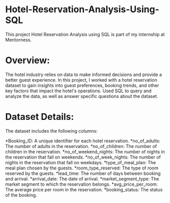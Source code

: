 # Hotel-Reservation-Analysis-Using-SQL
This project Hotel Reservation Analysis using SQL is part of my internship at Mentorness.

# Overview:
The hotel industry relies on data to make informed decisions and provide a better guest experience. In this project, I worked with a hotel reservation dataset to gain insights into guest preferences, booking trends, and other key factors that impact the hotel's operations. Used SQL to query and analyze the data, as well as answer specific questions about the dataset.

# Dataset Details:
The dataset includes the following columns:

*Booking_ID: A unique identifier for each hotel reservation.
*no_of_adults: The number of adults in the reservation.
*no_of_children: The number of children in the reservation.
*no_of_weekend_nights: The number of nights in the reservation that fall on weekends.
*no_of_week_nights: The number of nights in the reservation that fall on weekdays.
*type_of_meal_plan: The meal plan chosen by the guests.
*room_type_reserved: The type of room reserved by the guests.
*lead_time: The number of days between booking and arrival.
*arrival_date: The date of arrival.
*market_segment_type: The market segment to which the reservation belongs.
*avg_price_per_room: The average price per room in the reservation.
*booking_status: The status of the booking.
